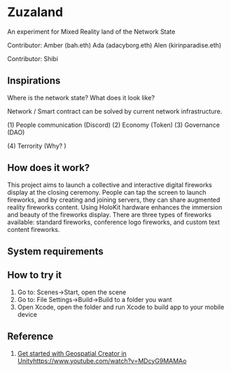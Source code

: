 # Zuzaland


An experiment for Mixed Reality land of the Network State

Contributor: 
Amber (bah.eth)
Ada (adacyborg.eth)
Alen (kirinparadise.eth)


Contributor: 
Shibi


## Inspirations  

Where is the network state?
What does it look like? 

Network / Smart contract can be solved by current network infrastructure. 

(1) People communication  (Discord)
(2) Economy  (Token) 
(3) Governance (DAO)

(4) Terrority (Why? )

## How does it work?
This project aims to launch a collective and interactive digital fireworks display at the closing ceremony. People can tap the screen to launch fireworks, and by creating and joining servers, they can share augmented reality fireworks content. Using HoloKit hardware enhances the immersion and beauty of the fireworks display. There are three types of fireworks available: standard fireworks, conference logo fireworks, and custom text content fireworks.

## System requirements

## How to try it
1. Go to: Scenes→Start, open the scene
2. Go to: File Settings→Build→Build to a folder you want
3. Open Xcode, open the folder and run Xcode to build app to your mobile device

## Reference
1. [Get started with Geospatial Creator in Unity](https://www.youtube.com/watch?v=MDcyG9MAMAo)https://www.youtube.com/watch?v=MDcyG9MAMAo

